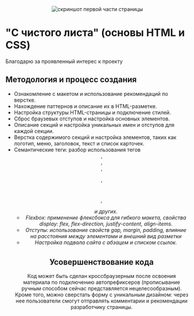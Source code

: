 <div align="center">
  <img src="https://ibb.co/bg3TBxk][img]https://i.ibb.co/6RZzP2k/2024-01-15-22-30-11.png" alt="скриншот первой части страницы" border="0">
</div>

# "С чистого листа" (основы HTML и CSS)
Благодарю за проявленный интерес к проекту 
## Методология и процесс создания
- Ознакомление с макетом и использование рекомендаций по верстке.
- Нахождение паттернов и описание их в HTML-разметке.
- Настройка структуры HTML-страницы и подключение стилей.
- Сброс браузевых отступов и настройка основных элементов.
- Описание секций и настройка уникальных имен и отступов для каждой секции.
- Верстка содержимого секций и настройка элементов, таких как логотип, меню, заголовок, текст и список карточек.
- Семантические теги: разбор использования тегов <header>, <main>, <footer>, <p>, <h1> <h6>, <ul> и других.
- Flexbox: применение флексбокса для гибкого макета, свойства display: flex, flex-direction, justify-content, align-items.
- Отступы: использование свойств gap, margin, padding, влияние на расстояния между элементами и внешний вид разметки
- Настройка подвала сайта с абзацем и списком ссылок.
## Усовершенствование кода
Код может быть сделан кроссбраузерным после освоения материала по подключению автопрефиксеров (прописывание ручным способом сейчас представляется нецелесообразным). Кроме того, можно сверстать форму с уникальным дизайном: через нее пользователи смогут отправлять комментарии и рекомендации разработчику страницы.

